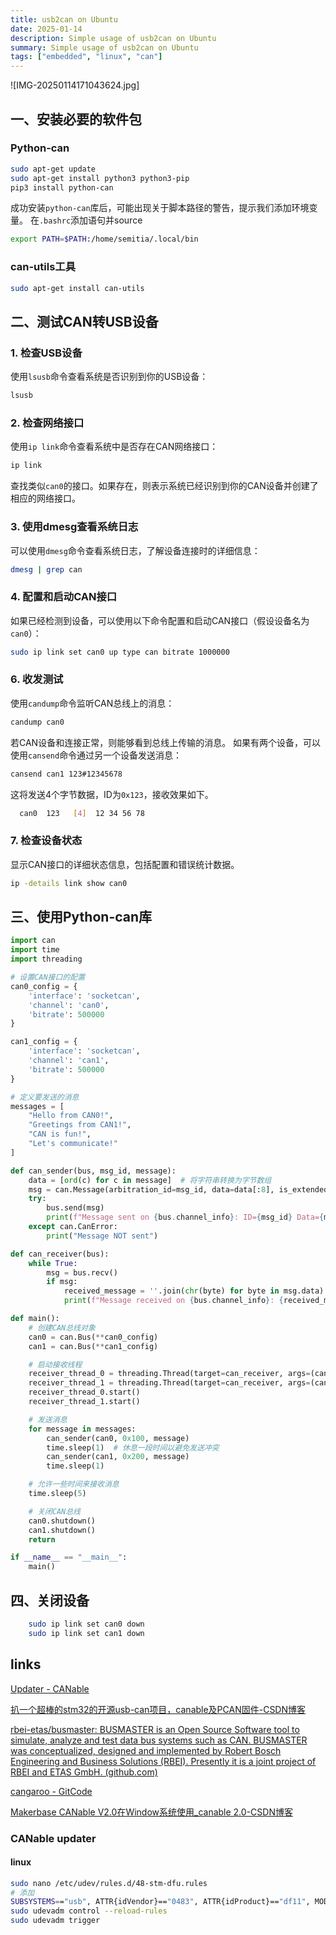 ```yaml
---
title: usb2can on Ubuntu
date: 2025-01-14
description: Simple usage of usb2can on Ubuntu
summary: Simple usage of usb2can on Ubuntu
tags: ["embedded", "linux", "can"]
---
```

![IMG-20250114171043624.jpg]
## 一、安装必要的软件包

### Python-can

```bash
sudo apt-get update
sudo apt-get install python3 python3-pip
pip3 install python-can
```

成功安装`python-can`库后，可能出现关于脚本路径的警告，提示我们添加环境变量。
在`.bashrc`添加语句并source

```bash
export PATH=$PATH:/home/semitia/.local/bin
```

### can-utils工具

```bash
sudo apt-get install can-utils
```

## 二、测试CAN转USB设备

### 1. 检查USB设备

使用`lsusb`命令查看系统是否识别到你的USB设备：

```bash
lsusb
```

### 2. 检查网络接口

使用`ip link`命令查看系统中是否存在CAN网络接口：

```bash
ip link
```

查找类似`can0`的接口。如果存在，则表示系统已经识别到你的CAN设备并创建了相应的网络接口。

### 3. 使用dmesg查看系统日志

可以使用`dmesg`命令查看系统日志，了解设备连接时的详细信息：

```bash
dmesg | grep can
```

### 4. 配置和启动CAN接口

如果已经检测到设备，可以使用以下命令配置和启动CAN接口（假设设备名为`can0`）：

```bash
sudo ip link set can0 up type can bitrate 1000000
```

### 6. 收发测试

使用`candump`命令监听CAN总线上的消息：

```bash
candump can0
```

若CAN设备和连接正常，则能够看到总线上传输的消息。
如果有两个设备，可以使用`cansend`命令通过另一个设备发送消息：

```bash
cansend can1 123#12345678
```

这将发送4个字节数据，ID为`0x123`，接收效果如下。

```bash
  can0  123   [4]  12 34 56 78
```

### 7. 检查设备状态

显示CAN接口的详细状态信息，包括配置和错误统计数据。

```bash
ip -details link show can0
```

## 三、使用Python-can库

```python
import can
import time
import threading

# 设置CAN接口的配置
can0_config = {
    'interface': 'socketcan',
    'channel': 'can0',
    'bitrate': 500000
}

can1_config = {
    'interface': 'socketcan',
    'channel': 'can1',
    'bitrate': 500000
}

# 定义要发送的消息
messages = [
    "Hello from CAN0!",
    "Greetings from CAN1!",
    "CAN is fun!",
    "Let's communicate!"
]

def can_sender(bus, msg_id, message):
    data = [ord(c) for c in message]  # 将字符串转换为字节数组
    msg = can.Message(arbitration_id=msg_id, data=data[:8], is_extended_id=False)
    try:
        bus.send(msg)
        print(f"Message sent on {bus.channel_info}: ID={msg_id} Data={message}")
    except can.CanError:
        print("Message NOT sent")

def can_receiver(bus):
    while True:
        msg = bus.recv()
        if msg:
            received_message = ''.join(chr(byte) for byte in msg.data)
            print(f"Message received on {bus.channel_info}: {received_message}")

def main():
    # 创建CAN总线对象
    can0 = can.Bus(**can0_config)
    can1 = can.Bus(**can1_config)

    # 启动接收线程
    receiver_thread_0 = threading.Thread(target=can_receiver, args=(can0,))
    receiver_thread_1 = threading.Thread(target=can_receiver, args=(can1,))
    receiver_thread_0.start()
    receiver_thread_1.start()

    # 发送消息
    for message in messages:
        can_sender(can0, 0x100, message)
        time.sleep(1)  # 休息一段时间以避免发送冲突
        can_sender(can1, 0x200, message)
        time.sleep(1)

    # 允许一些时间来接收消息
    time.sleep(5)

    # 关闭CAN总线
    can0.shutdown()
    can1.shutdown()
    return

if __name__ == "__main__":
    main()
```

## 四、关闭设备

```bash
    sudo ip link set can0 down
    sudo ip link set can1 down
```

## links

[Updater - CANable](https://canable.io/updater/canable1.html)

[扒一个超棒的stm32的开源usb-can项目，canable及PCAN固件-CSDN博客](https://blog.csdn.net/karaxiaoyu/article/details/117491396)

[rbei-etas/busmaster: BUSMASTER is an Open Source Software tool to simulate, analyze and test data bus systems such as CAN. BUSMASTER was conceptualized, designed and implemented by Robert Bosch Engineering and Business Solutions (RBEI). Presently it is a joint project of RBEI and ETAS GmbH. (github.com)](https://github.com/rbei-etas/busmaster)

[cangaroo - GitCode](https://gitcode.com/gh_mirrors/ca/cangaroo/overview?utm_source=artical_gitcode&index=bottom&type=card&webUrl&isLogin=1)

[Makerbase CANable V2.0在Window系统使用_canable 2.0-CSDN博客](https://blog.csdn.net/gjy_skyblue/article/details/131323729?ops_request_misc=%7B%22request%5Fid%22%3A%22172377706316800172550675%22%2C%22scm%22%3A%2220140713.130102334.pc%5Fblog.%22%7D&request_id=172377706316800172550675&biz_id=0&utm_medium=distribute.pc_search_result.none-task-blog-2~blog~first_rank_ecpm_v1~rank_v31_ecpm-2-131323729-null-null.nonecase&utm_term=canable&spm=1018.2226.3001.4450)



### CANable updater

#### linux

```bash
sudo nano /etc/udev/rules.d/48-stm-dfu.rules
# 添加
SUBSYSTEMS=="usb", ATTR{idVendor}=="0483", ATTR{idProduct}=="df11", MODE:="0666"
sudo udevadm control --reload-rules
sudo udevadm trigger
```
